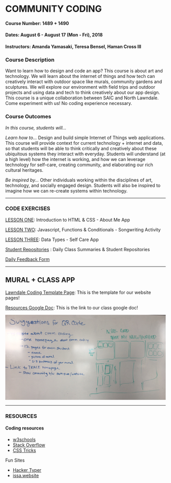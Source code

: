 # COMMUNITY CODING

#### Course Number: 1489 + 1490
#### Dates: August 6 - August 17 (Mon - Fri), 2018
#### Instructors: Amanda Yamasaki, Teresa Bensel, Haman Cross III

### Course Description
Want to learn how to design and code an app? This course is about art and technology. We will learn about the internet of things and how tech can creatively interact with outdoor space like murals, community gardens and sculptures. We will explore our environment with field trips and outdoor projects and using data and tech to think creatively about our app design. This course is a unique collaboration between SAIC and North Lawndale. Come experiment with us! 
No coding experience necessary.   


### Course Outcomes
*In this course, students will...*

*Learn how to…* Design and build simple Internet of Things web applications. This course will provide context for current technology + internet and data, so that students will be able to think critically and creatively about these ubiquitous systems they interact with everyday.  Students will understand (at a high level) how the internet is working, and how we can leverage technology for self-care, creating community, and elaborating our rich cultural heritages. 

*Be inspired by…* Other individuals working within the disciplines of art, technology, and socially engaged design.  Students will also be inspired to imagine how we can re-create systems within technology.  

***

### CODE EXERCISES
 
[LESSON ONE](./1_lesson): Introduction to HTML & CSS - About Me App

[LESSON TWO](./2_lesson): Javascript, Functions & Conditionals - Songwriting Activity

[LESSON THREE](./3_lesson): Data Types - Self Care App

[Student Repositories](./student_repositories) : Daily Class Summaries & Student Repositories

[Daily Feedback Form](https://docs.google.com/forms/d/e/1FAIpQLSfRpKr7MUh3Nw3T8MxQsQbpDjdpXJOg_oT5OzkEb6kPUEng-Q/viewform?c=0&w=1)

***

## MURAL + CLASS APP

[Lawndale Coding Template Page](https://glitch.com/edit/#!/lawndalecoding-template): This is the template for our website pages!

[Resources Google Doc](https://docs.google.com/document/d/1ZR6oJjrbNmkgdz8zqibETfTppLs7pC6LQnZlhBiQwP4/edit?ts=5b744070): This is the link to our class google doc!

![app planning image](./assets/IMG_0020.jpg)

***

### RESOURCES

#### Coding resources

- [w3schools](https://www.w3schools.com/)
- [Stack Overflow](https://stackoverflow.com/)
- [CSS Tricks](https://css-tricks.com/)

Fun Sites
- [Hacker Typer](http://hackertyper.com/)
- [issa.website](https://issa.website/)
